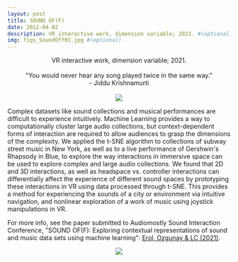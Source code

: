 ```yaml
---
layout: post
title: SOUND OF(F)
date: 2012-04-02
description: VR interactive work, dimension variable; 2021. #(optional)
img: figs_SoundOff01.jpg #(optional)
---
```

<p align="center">
VR interactive work, dimension variable; 2021.<br><br>
"You would never hear any song played twice in the same way."<br>
- Jiddu Krishnamurti<br><br>
<img src="{{site.baseurl}}/assets/img/figs_SoundOff01.gif">
</p>

Complex datasets like sound collections and musical performances are difficult to experience intuitively. Machine Learning provides a way to computationally cluster large audio collections, but context-dependent forms of interaction are required to allow audiences to grasp the dimensions of the complexity. We applied the t-SNE algorithm to collections of subway street music in New York, as well as to a live performance of Gershwin's Rhapsody in Blue, to explore the way interactions in immersive space can be used to explore complex and large audio collections. We found that 2D and 3D interactions, as well as headspace vs. controller interactions can differentially affect the experience of different sound spaces by prototyping these interactions in VR using data processed through t-SNE. This provides a method for experiencing the sounds of a city or environment via intuitive navigation, and nonlinear exploration of a work of music using joystick manipulations in VR.

For more info, see the paper submitted to Audiomostly Sound Interaction Conference, "SOUND OF(F): Exploring contextual representations of sound and music data sets using machine learning": [Erol, Ozgunay & LC (2021)][pub].

[pub]: https://raylc.org/chairbots/Sound%20Of(f)%20AM21_02.pdf

<p align="center">
<img src="{{site.baseurl}}/assets/img/figs_SoundOff02.jpg">
</p>